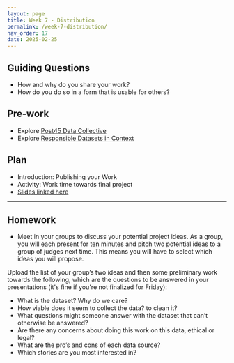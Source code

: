 ```yaml
---
layout: page
title: Week 7 - Distribution
permalink: /week-7-distribution/
nav_order: 17
date: 2025-02-25
---
```


## Guiding Questions

* How and why do you share your work?
* How do you do so in a form that is usable for others?

## Pre-work

* Explore [Post45 Data Collective](https://data.post45.org/)
* Explore [Responsible Datasets in Context](https://www.responsible-datasets-in-context.com/)

## Plan

* Introduction: Publishing your Work
* Activity: Work time towards final project
* [Slides linked here](/data-for-the-rest-of-us/resources/week-7/distribution.pptx)

---

## Homework

* Meet in your groups to discuss your potential project ideas. As a group, you will each present for ten minutes and pitch two potential ideas to a group of judges next time. This means you will have to select which ideas you will propose.

Upload the list of your group’s two ideas and then some preliminary work towards the following, which are the questions to be answered in your presentations (it's fine if you're not finalized for Friday):

* What is the dataset? Why do we care?
* How viable does it seem to collect the data? to clean it?
* What questions might someone answer with the dataset that can’t otherwise be answered?
* Are there any concerns about doing this work on this data, ethical or legal?
* What are the pro’s and cons of each data source?
* Which stories are you most interested in?
